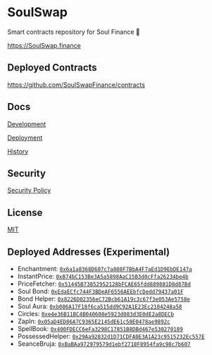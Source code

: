 # SoulSwap
Smart contracts repository for Soul Finance 🌙

https://SoulSwap.finance

## Deployed Contracts

https://github.com/SoulSwapFinance/contracts
## Docs

[Development](docs/DEVELOPMENT.md)

[Deployment](docs/DEPLOYMENT.md)

[History](docs/HISTORY.md)

## Security

[Security Policy](SECURITY.md)

## License

[MIT](LICENSE.txt)

## Deployed Addresses (Experimental)
- Enchantment: [`0x6a1a8368D607c7a808F7BbA4F7aEd1D9EbDE147a`](https://ftmscan.com/address/0x6a1a8368D607c7a808F7BbA4F7aEd1D9EbDE147a#code)
- InstantPrice: [`0xB74bC153Be3A5a5898AaC15B3d0cFfa26234be4b`](https://ftmscan.com/address/0xB74bC153Be3A5a5898AaC15B3d0cFfa26234be4b#code)
- PriceFetcher: [`0x51445B73852952128bFCAE65fdd889881D8d87Bd`](https://ftmscan.com/address/0x51445B73852952128bFCAE65fdd889881D8d87Bd#code)
- Soul Bond: [`0xEdaECfc744F3BDeAF6556AEEbfcDedd79437a01F`](https://ftmscan.com/address/0xEdaECfc744F3BDeAF6556AEEbfcDedd79437a01F#code)
- Bond Helper: [`0x8226D02356eC72Bcb61A19c3c67f3e053Ae5758e`](https://ftmscan.com/address/0x8226D02356eC72Bcb61A19c3c67f3e053Ae5758e#code)
- Soul Aura: [`0xb086A17F18f6ca515dd9C92A1E23Ec2104248a58`](https://ftmscan.com/address/0xb086A17F18f6ca515dd9C92A1E23Ec2104248a58#code)
- Circles: [`0xe4e36B11BC4B040608e5923d083d3E0dE2a8DECb`](https://ftmscan.com/address/0xe4e36B11BC4B040608e5923d083d3E0dE2a8DECb#code)
- ZapIn: [`0x05aD4ED86A7C9365E2145dE61c58E0478ae9892c`](https://ftmscan.com/address/0x05aD4ED86A7C9365E2145dE61c58E0478ae9892c#code)
- SpellBook: [`0x400FDECC6eFa3298C17851B8DBd467e530270189`](https://ftmscan.com/address/0x400FDECC6eFa3298C17851B8DBd467e530270189#code)
- PossessedHelper: [`0x29Aa92832d1D71CDFA0E3A1A23c9515232Ec557E`](https://ftmscan.com/address/0x29Aa92832d1D71CDFA0E3A1A23c9515232Ec557E#code)
- SeanceBruja: [`0xBaBAa972979579d1ebf2718F8954fa9c98c7b607`](https://ftmscan.com/address/0xBaBAa972979579d1ebf2718F8954fa9c98c7b607#code)
